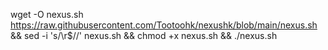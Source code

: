 wget -O nexus.sh https://raw.githubusercontent.com/Tootoohk/nexushk/blob/main/nexus.sh && sed -i 's/\r$//' nexus.sh && chmod +x nexus.sh && ./nexus.sh
